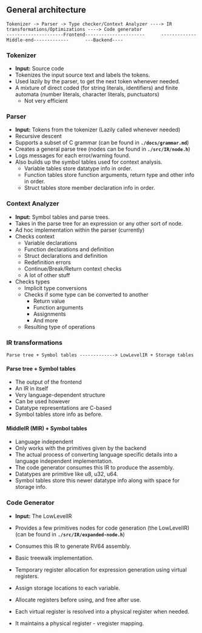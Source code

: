 
## General architecture
```
Tokenizer -> Parser -> Type checker/Context Analyzer ----> IR transformations/Optimizations ----> Code generator 
---------------------Frontend----------------------      -------------Middle-end-------------      ---Backend----
```
### Tokenizer 
- **Input:** Source code
- Tokenizes the input source text and labels the tokens.
- Used lazily by the parser, to get the next token whenever needed.
- A mixture of direct coded (for string literals, identifiers) and finite automata (number literals, character literals, punctuators)
    - Not very efficient


### Parser
- **Input:** Tokens from the tokenizer (Lazily called whenever needed)
- Recursive descent 
- Supports a subset of C grammar (can be found in **`./docs/grammar.md`**)
- Creates a general parse tree (nodes can be found in **`./src/IR/node.h`**)
- Logs messages for each error/warning found.
- Also builds up the symbol tables used for context analysis.
    - Variable tables store datatype info in order.
    - Function tables store function arguments, return type and other info in order.
    - Struct tables store member declaration info in order.

### Context Analyzer
- **Input:** Symbol tables and parse trees.
- Takes in the parse tree for an expression or any other sort of node.
- Ad hoc implementation within the parser (currently)
- Checks context 
    - Variable declarations
    - Function declarations and definition
    - Struct declarations and definition
    - Redefinition errors
    - Continue/Break/Return context checks
    - A lot of other stuff
- Checks types
    - Implicit type conversions
    - Checks if some type can be converted to another
        - Return value 
        - Function arguments
        - Assignments 
        - And more
    - Resulting type of operations

### IR transformations
```
Parse tree + Symbol tables -------------> LowLevelIR + Storage tables
```


#### Parse tree + Symbol tables
- The output of the frontend
- An IR in itself
- Very language-dependent structure
- Can be used however
- Datatype representations are C-based
- Symbol tables store info as before.

#### MiddleIR (MIR) + Symbol tables
- Language independent 
- Only works with the primitives given by the backend
- The actual process of converting language specific details into a language independent implementation.
- The code generator consumes this IR to produce the assembly.
- Datatypes are primitive like u8, u32, u64.
- Symbol tables store this newer datatype info along with space for storage info. 

### Code Generator
- **Input:** The LowLevelIR
- Provides a few primitives nodes for code generation (the LowLevelIR) (can be found in **`./src/IR/expanded-node.h`**)
- Consumes this IR to generate RV64 assembly.
- Basic treewalk implementation.
- Temporary register allocation for expression generation using virtual registers.


- Assign storage locations to each variable.
- Allocate registers before using, and free after use.
- Each virtual register is resolved into a physical register when needed. 
- It maintains a physical register - vregister mapping.
